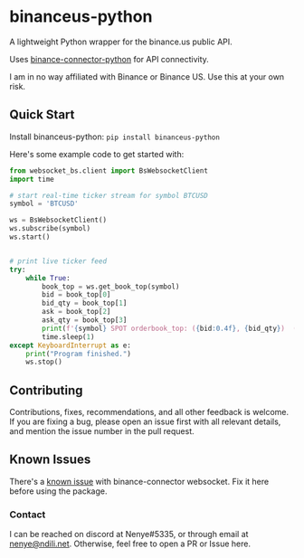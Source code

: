 # binanceus-python
A lightweight Python wrapper for the binance.us public API. 

Uses [binance-connector-python](https://github.com/binance/binance-connector-python) for API connectivity.

I am in no way affiliated with Binance or Binance US. Use this at your own risk.

## Quick Start
Install binanceus-python: `pip install binanceus-python` 

Here's some example code to get started with:

```python
from websocket_bs.client import BsWebsocketClient
import time

# start real-time ticker stream for symbol BTCUSD
symbol = 'BTCUSD'

ws = BsWebsocketClient()
ws.subscribe(symbol)
ws.start()


# print live ticker feed
try:
    while True:
        book_top = ws.get_book_top(symbol)
        bid = book_top[0]
        bid_qty = book_top[1]
        ask = book_top[2]
        ask_qty = book_top[3]
        print(f'{symbol} SPOT orderbook_top: ({bid:0.4f}, {bid_qty})  ({ask:0.4f}, {ask_qty})')
        time.sleep(1)
except KeyboardInterrupt as e:
    print("Program finished.")
    ws.stop()
```

## Contributing 
Contributions, fixes, recommendations, and all other feedback is welcome. If you are fixing a bug, please open an issue first with all relevant details, and mention the issue number in the pull request.

## Known Issues
There's a [known issue](https://dev.binance.vision/t/cant-run-any-websocket-example-on-binance-connector-python-on-windows/4957/2) with binance-connector websocket. Fix it here before using the package.

### Contact 
I can be reached on discord at Nenye#5335, or through email at nenye@ndili.net. Otherwise, feel free to open a PR or Issue here.
